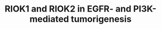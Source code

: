 ---
annotations:
- id: PW:0000605
  parent: disease pathway
  type: Pathway Ontology
  value: cancer pathway
- id: DOID:162
  parent: disease of cellular proliferation
  type: Disease Ontology
  value: cancer
- id: PW:0001545
  parent: regulatory pathway
  type: Pathway Ontology
  value: altered stress response pathway
authors:
- AARandCo
- Fehrhart
- Khanspers
- Egonw
citedin: ''
communities: []
description: 'This pathway is based on figure 7 from Read et al. When over-expressed
  the RIOK1 and RIOK2 proteins signal downstream of Akt to induce tumorigensis. RIOK2
  also regulates signaling upstream of AKT through stimulation of the mTORC2 complex
  (indicated by red interactions). In the absence of RIOK1 and RIOK2 (indicated by
  blue interactions) the p53-dependent ribosomal stress checkpoint via RPL1 is induced. '
last-edited: 2024-01-17
ndex: null
organisms:
- Homo sapiens
redirect_from:
- /index.php/Pathway:WP3873
- /instance/WP3873
- /instance/WP3873_r127929
revision: r127929
schema-jsonld:
- '@context': https://schema.org/
  '@id': https://wikipathways.github.io/pathways/WP3873.html
  '@type': Dataset
  creator:
    '@type': Organization
    name: WikiPathways
  description: 'This pathway is based on figure 7 from Read et al. When over-expressed
    the RIOK1 and RIOK2 proteins signal downstream of Akt to induce tumorigensis.
    RIOK2 also regulates signaling upstream of AKT through stimulation of the mTORC2
    complex (indicated by red interactions). In the absence of RIOK1 and RIOK2 (indicated
    by blue interactions) the p53-dependent ribosomal stress checkpoint via RPL1 is
    induced. '
  keywords:
  - AKT1
  - AKT2
  - AKT3
  - EGFR
  - FOXO3
  - MAPKAP1
  - MLST8
  - MTOR
  - PIK3CA
  - PTEN
  - RICTOR
  - RIOK1
  - RIOK2
  - RPL11
  - TP53
  license: CC0
  name: RIOK1 and RIOK2 in EGFR- and PI3K-mediated tumorigenesis
seo: CreativeWork
title: RIOK1 and RIOK2 in EGFR- and PI3K-mediated tumorigenesis
wpid: WP3873
---